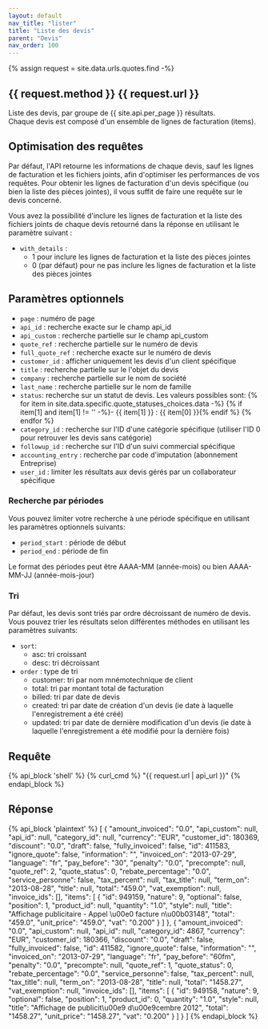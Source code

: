 ```yaml
---
layout: default
nav_title: "lister"
title: "Liste des devis"
parent: "Devis"
nav_order: 100
---
```


{% assign request = site.data.urls.quotes.find -%}

## {{ request.method }} {{ request.url }}

Liste des devis, par groupe de {{ site.api.per_page }} résultats.<br/>
Chaque devis est composé d'un ensemble de lignes de facturation (items).

## Optimisation des requêtes

Par défaut, l'API retourne les informations de chaque devis, sauf les lignes de facturation et les fichiers joints, afin d'optimiser les performances de vos requêtes. Pour obtenir les lignes de facturation d'un devis spécifique (ou bien la liste des pièces jointes), il vous suffit de faire une requête sur le devis concerné.

Vous avez la possibilité d'inclure les lignes de facturation et la liste des fichiers joints de chaque devis retourné dans la réponse en utilisant le paramètre suivant :

- `with_details` :
  - 1 pour inclure les lignes de facturation et la liste des pièces jointes
  - 0 (par défaut) pour ne pas inclure les lignes de facturation et la liste des pièces jointes

## Paramètres optionnels

- `page` : numéro de page
- `api_id` : recherche exacte sur le champ api_id
- `api_custom` : recherche partielle sur le champ api_custom
- `quote_ref` : recherche partielle sur le numéro de devis
- `full_quote_ref` : recherche exacte sur le numéro de devis
- `customer_id` : afficher uniquement les devis d'un client spécifique
- `title` : recherche partielle sur le l'objet du devis
- `company` : recherche partielle sur le nom de société
- `last_name` : recherche partielle sur le nom de famille
- `status`: recherche sur un statut de devis. Les valeurs possibles sont:
  {% for item in site.data.specific.quote_statuses_choices.data -%}
  {% if item[1] and item[1] != '' -%}- {{ item[1] }} : {{ item[0] }}{% endif %}
  {% endfor %}
- `category_id` : recherche sur l'ID d'une catégorie spécifique (utiliser l'ID 0 pour retrouver les devis sans catégorie)
- `followup_id` : recherche sur l'ID d'un suivi commercial spécifique
- `accounting_entry` : recherche par code d'imputation (abonnement Entreprise)
- `user_id` : limiter les résultats aux devis gérés par un collaborateur spécifique

### Recherche par périodes

Vous pouvez limiter votre recherche à une période spécifique en utilisant les paramètres optionnels suivants:

- `period_start` : période de début
- `period_end` : période de fin

Le format des périodes peut être AAAA-MM (année-mois) ou bien AAAA-MM-JJ (année-mois-jour)

### Tri

Par défaut, les devis sont triés par ordre décroissant de numéro de devis.
Vous pouvez trier les résultats selon différentes méthodes en utilisant les paramètres suivants:

- `sort`:
  - asc: tri croissant
  - desc: tri décroissant
- `order` : type de tri
  - customer: tri par nom mnémotechnique de client
  - total: tri par montant total de facturation
  - billed: tri par date de devis
  - created: tri par date de création d'un devis (ie date à laquelle l'enregistrement a été créé)
  - updated: tri par date de dernière modification d'un devis (ie date à laquelle l'enregistrement a été modifié pour la dernière fois)

## Requête

{% api_block 'shell' %}
{% curl_cmd %} "{{ request.url | api_url }}"
{% endapi_block %}

## Réponse

{% api_block 'plaintext' %}
[
  {
    "amount_invoiced": "0.0",
    "api_custom": null,
    "api_id": null,
    "category_id": null,
    "currency": "EUR",
    "customer_id": 180369,
    "discount": "0.0",
    "draft": false,
    "fully_invoiced": false,
    "id": 411583,
    "ignore_quote": false,
    "information": "",
    "invoiced_on": "2013-07-29",
    "language": "fr",
    "pay_before": "30",
    "penalty": "0.0",
    "precompte": null,
    "quote_ref": 2,
    "quote_status": 0,
    "rebate_percentage": "0.0",
    "service_personne": false,
    "tax_percent": null,
    "tax_title": null,
    "term_on": "2013-08-28",
    "title": null,
    "total": "459.0",
    "vat_exemption": null,
    "invoice_ids": [],
    "items": [
      {
        "id": 949159,
        "nature": 9,
        "optional": false,
        "position": 1,
        "product_id": null,
        "quantity": "1.0",
        "style": null,
        "title": "Affichage publicitaire - Appel \u00e0 facture n\u00b03148",
        "total": "459.0",
        "unit_price": "459.0",
        "vat": "0.200"
      }
    ]
  },
  {
    "amount_invoiced": "0.0",
    "api_custom": null,
    "api_id": null,
    "category_id": 4867,
    "currency": "EUR",
    "customer_id": 180366,
    "discount": "0.0",
    "draft": false,
    "fully_invoiced": false,
    "id": 411582,
    "ignore_quote": false,
    "information": "",
    "invoiced_on": "2013-07-29",
    "language": "fr",
    "pay_before": "60fm",
    "penalty": "0.0",
    "precompte": null,
    "quote_ref": 1,
    "quote_status": 0,
    "rebate_percentage": "0.0",
    "service_personne": false,
    "tax_percent": null,
    "tax_title": null,
    "term_on": "2013-08-28",
    "title": null,
    "total": "1458.27",
    "vat_exemption": null,
    "invoice_ids": [],
    "items": [
      {
        "id": 949158,
        "nature": 9,
        "optional": false,
        "position": 1,
        "product_id": 0,
        "quantity": "1.0",
        "style": null,
        "title": "Affichage de publicit\u00e9 d\u00e9cembre 2012",
        "total": "1458.27",
        "unit_price": "1458.27",
        "vat": "0.200"
      }
    ]
  }
]
{% endapi_block %}
